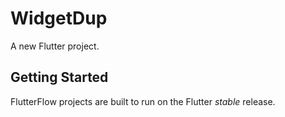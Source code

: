 # WidgetDup

A new Flutter project.

## Getting Started

FlutterFlow projects are built to run on the Flutter _stable_ release.
